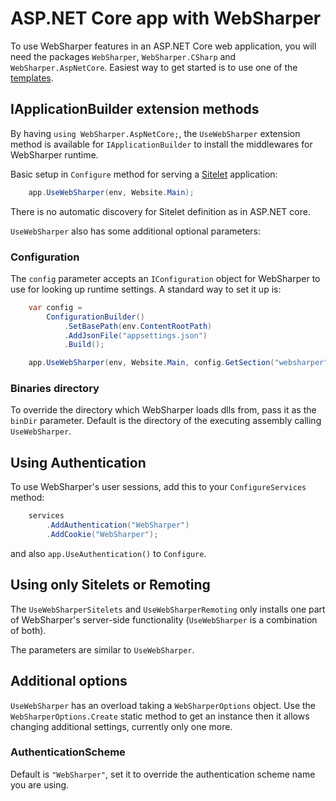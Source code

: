 # ASP.NET Core app with WebSharper

To use WebSharper features in an ASP.NET Core web application,
you will need the packages `WebSharper`, `WebSharper.CSharp` and `WebSharper.AspNetCore`.
Easiest way to get started is to use one of the [templates](../Install.md#netcore).

## IApplicationBuilder extension methods

By having `using WebSharper.AspNetCore;`, the `UseWebSharper` extension method is available for `IApplicationBuilder`
to install the middlewares for WebSharper runtime.

Basic setup in `Configure` method for serving a [Sitelet](sitelets.md) application:

```csharp
    app.UseWebSharper(env, Website.Main);
```

There is no automatic discovery for Sitelet definition as in ASP.NET core.

`UseWebSharper` also has some additional optional parameters:

### Configuration

The `config` parameter accepts an `IConfiguration` object for WebSharper to use for looking up runtime settings.
A standard way to set it up is:

```csharp
    var config =
        ConfigurationBuilder()
            .SetBasePath(env.ContentRootPath)
            .AddJsonFile("appsettings.json")
            .Build();

    app.UseWebSharper(env, Website.Main, config.GetSection("websharper"));
````

### Binaries directory

To override the directory which WebSharper loads dlls from, pass it as the `binDir` parameter.
Default is the directory of the executing assembly calling `UseWebSharper`.

## Using Authentication

To use WebSharper's user sessions, add this to your `ConfigureServices` method:

```csharp
    services
        .AddAuthentication("WebSharper")
        .AddCookie("WebSharper");
```

and also `app.UseAuthentication()` to `Configure`.

## Using only Sitelets or Remoting

The `UseWebSharperSitelets` and `UseWebSharperRemoting` only installs one part of WebSharper's
server-side functionality (`UseWebSharper` is a combination of both).

The parameters are similar to `UseWebSharper`.

## Additional options

`UseWebSharper` has an overload taking a `WebSharperOptions` object.
Use the `WebSharperOptions.Create` static method to get an instance then it allows
changing additional settings, currently only one more.

### AuthenticationScheme

Default is `"WebSharper"`, set it to override the authentication scheme name you are using.
